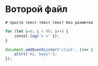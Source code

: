 # Воторой файл

```
# просто текст текст текст без разметки

```
```js
for (let i=0; i < 99; i++) {
    consol.log('x =' i);
}

document.addEventLister('click', ()=> {
    altrt('Hi, boys!');
});

```